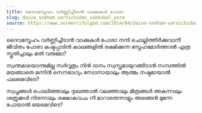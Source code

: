 ```yaml
---
title: ദൈവസ്നേഹം വര്‍ണ്ണിച്ചീടാന്‍ വാക്കുകള്‍ പോരാ
slug: daiva_sneham_varnichidan_vakkukal_pora
source: https://www.ourmercifulgod.com/2014/04/daiva-sneham-varnichidan-vakkukal-pora.html
---
```


ദൈവസ്നേഹം വര്‍ണ്ണിച്ചീടാന്‍ വാക്കുകള്‍ പോരാ
നന്ദി ചൊല്ലിത്തീര്‍ക്കുവാനീ ജീവിതം പോരാ
കഷ്ടപ്പാടിന്‍ കാലങ്ങളില്‍ രക്ഷിക്കുന്ന സ്നേഹമോര്‍ത്താല്‍
എത്ര സ്തുതിച്ചാലും മതി വരുമോ?

സ്വന്തമായൊന്നുമില്ല സര്‍വ്വതും നിന്‍ ദാനം
സ്വസ്തമായുറങ്ങീടാന്‍ സമ്പത്തില്‍ മയങ്ങാതെ
മന്നിന്‍ സൌഭാഗ്യം നേടാനായാലും
ആത്മം നഷ്ടമായാല്‍ ഫലമെവിടെ?

സ്വപ്നങ്ങള്‍ പൊലിഞ്ഞാലും ദുഃഖത്താല്‍ വലഞ്ഞാലും
മിത്രങ്ങള്‍ അകന്നാലും ശത്രുക്കള്‍ നിരന്നാ‍ലും
രക്ഷാകവചം നീ മാറാതെന്നാളും
അങ്ങെന്‍ മുന്നേ പോയാല്‍ ഭയമെവിടെ?
